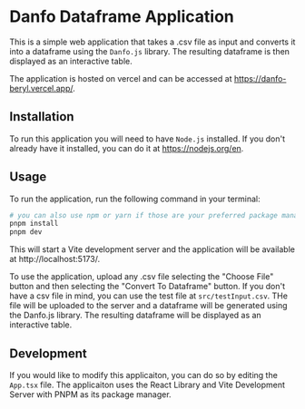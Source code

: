 # Danfo Dataframe Application

This is a simple web application that takes a .csv file as input and converts it into a dataframe using the `Danfo.js` library. The resulting dataframe is then displayed as an interactive table.

The application is hosted on vercel and can be accessed at https://danfo-beryl.vercel.app/.

## Installation

To run this application you will need to have `Node.js` installed. If you don't already have it installed, you can do it at https://nodejs.org/en.

## Usage

To run the application, run the following command in your terminal:

```bash
# you can also use npm or yarn if those are your preferred package managers
pnpm install
pnpm dev
```

This will start a Vite development server and the application will be available at http://localhost:5173/.

To use the application, upload any .csv file selecting the "Choose File" button and then selecting the "Convert To Dataframe" button. If you don't have a csv file in mind, you can use the test file at `src/testInput.csv`. THe file will be uploaded to the server and a dataframe will be generated using the Danfo.js library. The resulting dataframe will be displayed as an interactive table.

## Development

If you would like to modify this applicaiton, you can do so by editing the `App.tsx` file. The applicaiton uses the React Library and Vite Development Server with PNPM as its package manager.
